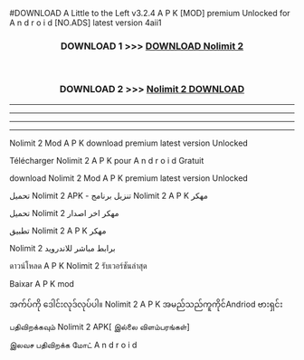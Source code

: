 #DOWNLOAD A Little to the Left v3.2.4 A P K [MOD] premium Unlocked for A n d r o i d [NO.ADS] latest version 4aii1 



<div align="center">

<h3>DOWNLOAD 1 >>> <a href="https://downloadmod1.web.app/?judul=Nolimit 2 ">DOWNLOAD Nolimit 2 </a></h3><br>

<h3>DOWNLOAD 2 >>> <a href="https://downloadmod1.web.app/?judul=Nolimit 2 ">Nolimit 2  DOWNLOAD </a></h3>

</div>


----------------------------------------------------------

----------------------------------------------------------

----------------------------------------------------------

----------------------------------------------------------


Nolimit 2  Mod A P K download premium latest version Unlocked

Télécharger Nolimit 2  A P K pour A n d r o i d Gratuit

download Nolimit 2  Mod A P K premium latest version Unlocked

تحميل Nolimit 2  APK - تنزيل برنامج Nolimit 2  A P K مهكر

تحميل Nolimit 2  مهكر اخر اصدار

تطبيق Nolimit 2  A P K مهكر

Nolimit 2  برابط مباشر للاندرويد

ดาวน์โหลด A P K Nolimit 2  รับเวอร์ชันล่าสุด

Baixar A P K mod

အက်ပ်ကို ဒေါင်းလုဒ်လုပ်ပါ။ Nolimit 2  A P K အမည်သည်ကူကိုင်Andriod ဗားရှင်း

பதிவிறக்கவும் Nolimit 2  APK[ இல்லை விளம்பரங்கள்] 
 
இலவச பதிவிறக்க மோட் A n d r o i d



